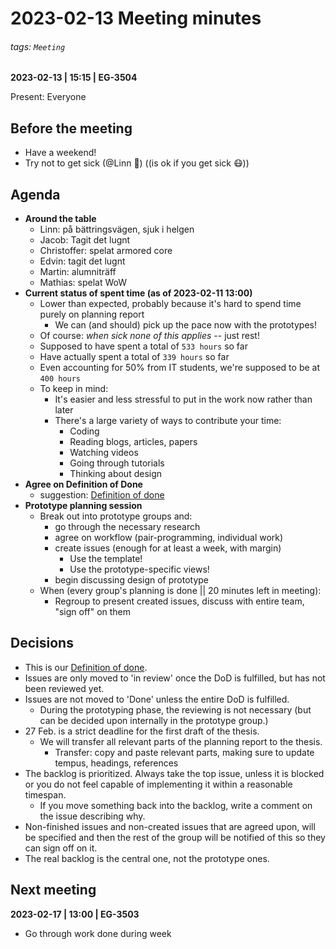 # 2023-02-13 Meeting minutes
###### tags: `Meeting`
**2023-02-13 | 15:15 | EG-3504**

Present: Everyone

## Before the meeting
* Have a weekend!
* Try not to get sick (@Linn :eyes:) ((is ok if you get sick :mask:))

## Agenda
* **Around the table**
  * Linn: på bättringsvägen, sjuk i helgen
  * Jacob: Tagit det lugnt
  * Christoffer: spelat armored core 
  * Edvin: tagit det lugnt
  * Martin: alumniträff
  * Mathias: spelat WoW
* **Current status of spent time (as of 2023-02-11 13:00)**
  * Lower than expected, probably because it's hard to spend time purely on planning report
    * We can (and should) pick up the pace now with the prototypes!
  * Of course: *when sick none of this applies* -- just rest!
  * Supposed to have spent a total of `533 hours` so far
  * Have actually spent a total of `339 hours` so far
  * Even accounting for 50% from IT students, we're supposed to be at `400 hours`
  * To keep in mind:
    * It's easier and less stressful to put in the work now rather than later 
    * There's a large variety of ways to contribute your time:
      * Coding
      * Reading blogs, articles, papers
      * Watching videos
      * Going through tutorials
      * Thinking about design
* **Agree on Definition of Done**
  * suggestion: [Definition of done](/buE_t3g5Skyd-4IrfTWSqQ)
* **Prototype planning session**
  * Break out into prototype groups and:
    * go through the necessary research
    * agree on workflow (pair-programming, individual work)
    * create issues (enough for at least a week, with margin)
      * Use the template!
      * Use the prototype-specific views!
    * begin discussing design of prototype
  * When (every group's planning is done || 20 minutes left in meeting):
    * Regroup to present created issues, discuss with entire team, "sign off" on them

## Decisions
* This is our [Definition of done](/buE_t3g5Skyd-4IrfTWSqQ).
* Issues are only moved to 'in review' once the DoD is fulfilled, but has not been reviewed yet.
* Issues are not moved to 'Done' unless the entire DoD is fulfilled.
  * During the prototyping phase, the reviewing is not necessary (but can be decided upon internally in the prototype group.) 
* 27 Feb. is a strict deadline for the first draft of the thesis.
  * We will transfer all relevant parts of the planning report to the thesis.
    * Transfer: copy and paste relevant parts, making sure to update tempus, headings, references
* The backlog is prioritized. Always take the top issue, unless it is blocked or you do not feel capable of implementing it within a reasonable timespan.
  * If you move something back into the backlog, write a comment on the issue describing why.
* Non-finished issues and non-created issues that are agreed upon, will be specified and then the rest of the group will be notified of this so they can sign off on it.
* The real backlog is the central one, not the prototype ones.

## Next meeting
**2023-02-17 | 13:00 | EG-3503**
* Go through work done during week